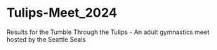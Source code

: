# Tulips-Meet_2024
Results for the Tumble Through the Tulips - An adult gymnastics meet hosted by the Seattle Seals
